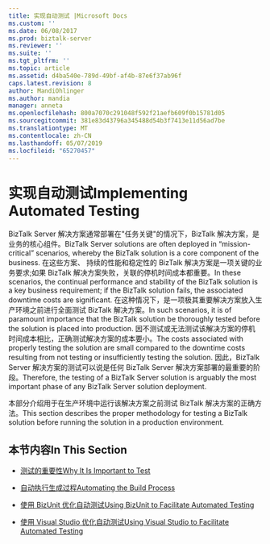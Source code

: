 ```yaml
---
title: 实现自动测试 |Microsoft Docs
ms.custom: ''
ms.date: 06/08/2017
ms.prod: biztalk-server
ms.reviewer: ''
ms.suite: ''
ms.tgt_pltfrm: ''
ms.topic: article
ms.assetid: d4ba540e-789d-49bf-af4b-87e6f37ab96f
caps.latest.revision: 8
author: MandiOhlinger
ms.author: mandia
manager: anneta
ms.openlocfilehash: 800a7070c291048f592f21aefb609f0b15781d05
ms.sourcegitcommit: 381e83d43796a345488d54b3f7413e11d56ad7be
ms.translationtype: MT
ms.contentlocale: zh-CN
ms.lasthandoff: 05/07/2019
ms.locfileid: "65270457"
---
```

# <a name="implementing-automated-testing"></a><span data-ttu-id="4c614-102">实现自动测试</span><span class="sxs-lookup"><span data-stu-id="4c614-102">Implementing Automated Testing</span></span>
<span data-ttu-id="4c614-103">BizTalk Server 解决方案通常部署在"任务关键"的情况下，BizTalk 解决方案，是业务的核心组件。</span><span class="sxs-lookup"><span data-stu-id="4c614-103">BizTalk Server solutions are often deployed in “mission-critical” scenarios, whereby the BizTalk solution is a core component of the business.</span></span> <span data-ttu-id="4c614-104">在这些方案、 持续的性能和稳定性的 BizTalk 解决方案是一项关键的业务要求;如果 BizTalk 解决方案失败，关联的停机时间成本都重要。</span><span class="sxs-lookup"><span data-stu-id="4c614-104">In these scenarios, the continual performance and stability of the BizTalk solution is a key business requirement; if the BizTalk solution fails, the associated downtime costs are significant.</span></span> <span data-ttu-id="4c614-105">在这种情况下，是一项极其重要解决方案放入生产环境之前进行全面测试 BizTalk 解决方案。</span><span class="sxs-lookup"><span data-stu-id="4c614-105">In such scenarios, it is of paramount importance that the BizTalk solution be thoroughly tested before the solution is placed into production.</span></span> <span data-ttu-id="4c614-106">因不测试或无法测试该解决方案的停机时间成本相比，正确测试解决方案的成本要小。</span><span class="sxs-lookup"><span data-stu-id="4c614-106">The costs associated with properly testing the solution are small compared to the downtime costs resulting from not testing or insufficiently testing the solution.</span></span> <span data-ttu-id="4c614-107">因此，BizTalk Server 解决方案的测试可以说是任何 BizTalk Server 解决方案部署的最重要的阶段。</span><span class="sxs-lookup"><span data-stu-id="4c614-107">Therefore, the testing of a BizTalk Server solution is arguably the most important phase of any BizTalk Server solution deployment.</span></span>  
  
 <span data-ttu-id="4c614-108">本部分介绍用于在生产环境中运行该解决方案之前测试 BizTalk 解决方案的正确方法。</span><span class="sxs-lookup"><span data-stu-id="4c614-108">This section describes the proper methodology for testing a BizTalk solution before running the solution in a production environment.</span></span>  
  
## <a name="in-this-section"></a><span data-ttu-id="4c614-109">本节内容</span><span class="sxs-lookup"><span data-stu-id="4c614-109">In This Section</span></span>  
  
-   [<span data-ttu-id="4c614-110">测试的重要性</span><span class="sxs-lookup"><span data-stu-id="4c614-110">Why It Is Important to Test</span></span>](../technical-guides/why-it-is-important-to-test.md)  
  
-   [<span data-ttu-id="4c614-111">自动执行生成过程</span><span class="sxs-lookup"><span data-stu-id="4c614-111">Automating the Build Process</span></span>](../technical-guides/automating-the-build-process.md)  
  
-   [<span data-ttu-id="4c614-112">使用 BizUnit 优化自动测试</span><span class="sxs-lookup"><span data-stu-id="4c614-112">Using BizUnit to Facilitate Automated Testing</span></span>](../technical-guides/using-bizunit-to-facilitate-automated-testing.md)  
  
-   [<span data-ttu-id="4c614-113">使用 Visual Studio 优化自动测试</span><span class="sxs-lookup"><span data-stu-id="4c614-113">Using Visual Studio to Facilitate Automated Testing</span></span>](../technical-guides/using-visual-studio-to-facilitate-automated-testing.md)